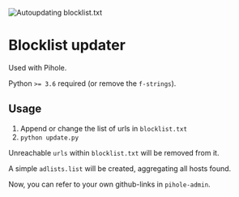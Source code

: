 ![Autoupdating blocklist.txt](https://github.com/Xcalizorz/Blocklist/workflows/Autoupdating%20blocklist.txt/badge.svg)

# Blocklist updater

Used with Pihole.

Python `>= 3.6` required (or remove the `f-strings`).

## Usage

1. Append or change the list of urls in `blocklist.txt`
2. `python update.py`


Unreachable `urls` within `blocklist.txt` will be removed from it.

A simple `adlists.list` will be created, aggregating all hosts found.

Now, you can refer to your own github-links in `pihole-admin`.
